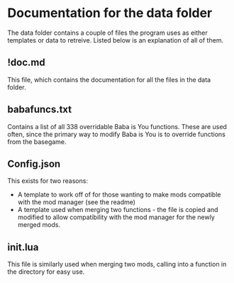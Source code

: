 # Documentation for the data folder

The data folder contains a couple of files the program uses as either templates or data to retreive.
Listed below is an explanation of all of them.

## !doc.md

This file, which contains the documentation for all the files in the data folder.

## babafuncs.txt

Contains a list of all 338 overridable Baba is You functions. These are used often, since the primary way to modify Baba is You is to override functions from the basegame.

## Config.json

This exists for two reasons:

- A template to work off of for those wanting to make mods compatible with the mod manager (see the readme)
- A template used when merging two functions - the file is copied and modified to allow compatibility with the mod manager for the newly merged mods.

## init.lua

This file is similarly used when merging two mods, calling into a function in the directory for easy use.

